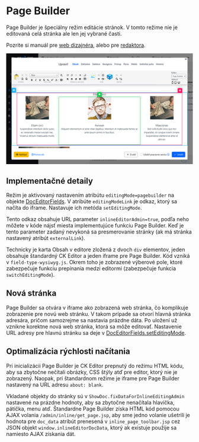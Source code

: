 # Page Builder

Page Builder je špeciálny režim editácie stránok. V tomto režime nie je editovaná celá stránka ale len jej vybrané časti.

Pozrite si manuál pre [web dizajnéra](../../../frontend/page-builder/README.md), alebo pre [redaktora](../../../redactor/webpages/pagebuilder.md).

![](../../../redactor/webpages/pagebuilder.png)

## Implementačné detaily

Režim je aktivovaný nastavením atribútu ```editingMode=pagebuilder``` na objekte [DocEditorFields](../../../../javadoc/sk/iway/iwcm/doc/DocEditorFields.html). V atribúte ```editingModeLink``` je odkaz, ktorý sa načíta do iframe. Nastavuje ich metóda ```setEditingMode```.

Tento odkaz obsahuje URL parameter ```inlineEditorAdmin=true```, podľa neho môžete v kóde nájsť miesta implementujúce funkciu Page Builder. Keď je tento parameter zadaný nevykoná sa presmerovanie stránky (ak má stránka nastavený atribút ```externalLink```).

Technicky je karta Obsah v editore zložená z dvoch ```div``` elementov, jeden obsahuje štandardný CK Editor a jeden iframe pre Page Builder. Kód vzniká v ```field-type-wysiwyg.js```. Okrem toho je zobrazené výberové pole, ktoré zabezpečuje funkciu prepínania medzi editormi (zabezpečuje funkcia ```switchEditingMode```).

## Nová stránka

Page Builder sa otvára v iframe ako zobrazená web stránka, čo komplikuje zobrazenie pre novú web stránku. V takom prípade sa otvorí hlavná stránka adresára, pričom samozrejme sa nastavia prázdne dáta. Po uložení už vznikne korektne nová web stránka, ktorá sa môže editovať. Nastavenie URL adresy pre hlavnú stránku sa deje v [DocEditorFields.setEditingMode](../../../../javadoc/sk/iway/iwcm/doc/DocEditorFields.html).

## Optimalizácia rýchlosti načítania

Pri inicializácii Page Builder je CK Editor prepnutý do režimu HTML kódu, aby sa zbytočne nečítali obrázky, CSS štýly atď pre editor, ktorý nie je zobrazený. Naopak, pri štandardnom režime je iframe pre Page Builder nastavený na URL adresu ```about: blank```.

Vkladané objekty do stránky sú v ```ShowDoc.fixDataForInlineEditingAdmin``` nastavené na prázdne hodnoty, aby sa zbytočne nenačítala hlavička, pätička, menu atď. Štandardne Page Builder získa HTML kód pomocou AJAX volania ```/admin/inline/get_page.jsp```, aby sme jedno volanie ušetrili je hodnota pre ```doc_data``` atribút prenesená v ```inline_page_toolbar.jsp``` cez JSON objekt ```window.inlineEditorDocData```, ktorý ak existuje použije sa namiesto AJAX získania dát.